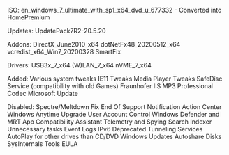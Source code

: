 ISO: en_windows_7_ultimate_with_sp1_x64_dvd_u_677332 - Converted into HomePremium

Updates:
UpdatePack7R2-20.5.20

Addons:
DirectX_June2010_x64
dotNetFx48_20200512_x64
vcredist_x64_Win7_20200328
SmartFix

Drivers:
USB3x_7_x64
(W)LAN_7_x64
nVME_7_x64

Added:
Various system tweaks
IE11 Tweaks
Media Player Tweaks
SafeDisc Service (compatibility with old Games)
Fraunhofer IIS MP3 Professional Codec
Microsoft Update

Disabled:
Spectre/Meltdown Fix
End Of Support Notification
Action Center
Windows Anytime Upgrade
User Account Control
Windows Defender and MRT
App Compatibility Assistant
Telemetry and Spying
Search Indexer
Unnecessary tasks
Event Logs
IPv6 Deprecated Tunneling Services
AutoPlay for other drives than CD/DVD
Windows Updates
Autoshare Disks
SysInternals Tools EULA